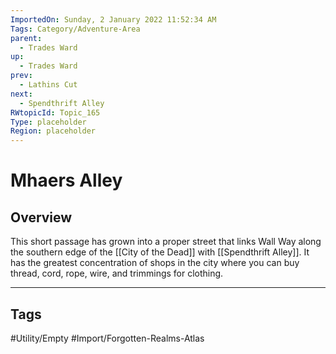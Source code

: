```yaml
---
ImportedOn: Sunday, 2 January 2022 11:52:34 AM
Tags: Category/Adventure-Area
parent:
  - Trades Ward
up:
  - Trades Ward
prev:
  - Lathins Cut
next:
  - Spendthrift Alley
RWtopicId: Topic_165
Type: placeholder
Region: placeholder
---
```

# Mhaers Alley
## Overview
This short passage has grown into a proper street that links Wall Way along the southern edge of the [[City of the Dead]] with [[Spendthrift Alley]]. It has the greatest concentration of shops in the city where you can buy thread, cord, rope, wire, and trimmings for clothing.


---
## Tags
#Utility/Empty #Import/Forgotten-Realms-Atlas

